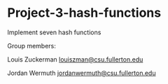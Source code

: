 # Project-3-hash-functions
Implement seven hash functions

Group members:

Louis Zuckerman louiszman@csu.fullerton.edu

Jordan Wermuth  jordanwermuth@csu.fullerton.edu

